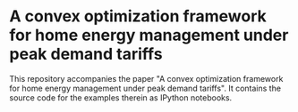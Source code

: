 # A convex optimization framework for home energy management under peak demand tariffs

This repository accompanies the paper "A convex optimization framework for home energy management under peak demand tariffs". It contains the source code for the examples therein as IPython notebooks.
